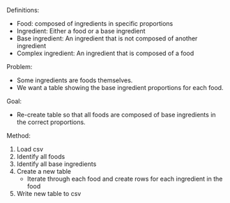 Definitions:
- Food: composed of ingredients in specific proportions
- Ingredient: Either a food or a base ingredient
- Base ingredient: An ingredient that is not composed of another ingredient
- Complex ingredient: An ingredient that is composed of a food

Problem:
- Some ingredients are foods themselves.
- We want a table showing the base ingredient proportions for each food.

Goal:
- Re-create table so that all foods are composed of base ingredients in the correct proportions.

Method:
1. Load csv
2. Identify all foods
3. Identify all base ingredients
4. Create a new table
	- Iterate through each food and create rows for each ingredient in the food
5. Write new table to csv
